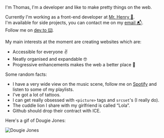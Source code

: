 I'm Thomas, I'm a developer and like to make pretty things on the web.

Currently I'm working as a front-end developer at [Mr. Henry 🏀](https://www.mrhenry.be/).<br>
I'm available for side projects, you can contact me on my [email 📬](mailto:info@thomasverleye.be).<br>
Follow me on [dev.to ⌨️](https://dev.to/thomasverleye).

My main interests at the moment are creating websites which are:
- Accessible for everyone ✌️
- Neatly organised and expandable 🤓
- Progressive enhancements makes the web a better place 🌈

Some random facts:
- I have a very wide view on the music scene, follow me on [Spotify](https://open.spotify.com/user/116726019?si=u73R7xvsTLWo0lmlH2suBw) and listen to some of my playlists.
- I've got a lot of tattoos.
- I can get really obsessed with `<picture>` tags and `srcset`'s (I really do).
- The cuddle lion I share with my girlfriend is called “Lola”.
- Github should drop their contract with ICE.

Here's a gif of Dougie Jones:

![Dougie Jones](https://media.giphy.com/media/3ohhwr556DweYCCUAU/giphy.gif)
